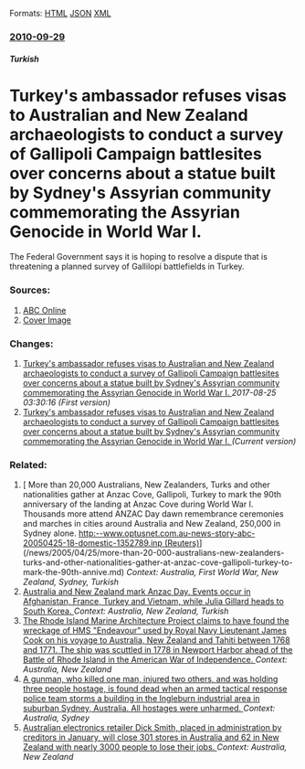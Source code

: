 
Formats: [HTML](/news/2010/09/29/turkey-s-ambassador-refuses-visas-to-australian-and-new-zealand-archaeologists-to-conduct-a-survey-of-gallipoli-campaign-battlesites-over-co.html)  [JSON](/news/2010/09/29/turkey-s-ambassador-refuses-visas-to-australian-and-new-zealand-archaeologists-to-conduct-a-survey-of-gallipoli-campaign-battlesites-over-co.json)  [XML](/news/2010/09/29/turkey-s-ambassador-refuses-visas-to-australian-and-new-zealand-archaeologists-to-conduct-a-survey-of-gallipoli-campaign-battlesites-over-co.xml)  

### [2010-09-29](/news/2010/09/29/index.md)

##### Turkish
# Turkey's ambassador refuses visas to Australian and New Zealand archaeologists to conduct a survey of Gallipoli Campaign battlesites over concerns about a statue built by Sydney's Assyrian community commemorating the Assyrian Genocide in World War I. 

The Federal Government says it is hoping to resolve a dispute that is threatening a planned survey of Gallilopi battlefields in Turkey.


### Sources:

1. [ABC Online](http://www.abc.net.au/news/stories/2010/09/29/3025501.htm?section=justin)
1. [Cover Image](http://www.abc.net.au/news/linkableblob/6072216/data/abc-news-data.jpg)

### Changes:

1. [Turkey's ambassador refuses visas to Australian and New Zealand archaeologists to conduct a survey of Gallipoli Campaign battlesites over concerns about a statue built by Sydney's Assyrian community commemorating the Assyrian Genocide in World War I. ](/news/2010/09/29/turkey-s-ambassador-refuses-visas-to-australian-and-new-zealand-archaeologists-to-conduct-a-survey-of-gallipoli-campaign-battlesites-over-c.md) _2017-08-25 03:30:16 (First version)_
1. [Turkey's ambassador refuses visas to Australian and New Zealand archaeologists to conduct a survey of Gallipoli Campaign battlesites over concerns about a statue built by Sydney's Assyrian community commemorating the Assyrian Genocide in World War I. ](/news/2010/09/29/turkey-s-ambassador-refuses-visas-to-australian-and-new-zealand-archaeologists-to-conduct-a-survey-of-gallipoli-campaign-battlesites-over-co.md) _(Current version)_

### Related:

1. [ More than 20,000 Australians, New Zealanders, Turks and other nationalities gather at Anzac Cove, Gallipoli, Turkey to mark the 90th anniversary of the landing at Anzac Cove during World War I. Thousands more attend ANZAC Day dawn remembrance ceremonies and marches in cities around Australia and New Zealand, 250,000 in Sydney alone. [http:--www.optusnet.com.au-news-story-abc-20050425-18-domestic-1352789.inp (Reuters)](Wikinews)](/news/2005/04/25/more-than-20-000-australians-new-zealanders-turks-and-other-nationalities-gather-at-anzac-cove-gallipoli-turkey-to-mark-the-90th-annive.md) _Context: Australia, First World War, New Zealand, Sydney, Turkish_
2. [Australia and New Zealand mark Anzac Day. Events occur in Afghanistan, France, Turkey and Vietnam, while Julia Gillard heads to South Korea. ](/news/2011/04/25/australia-and-new-zealand-mark-anzac-day-events-occur-in-afghanistan-france-turkey-and-vietnam-while-julia-gillard-heads-to-south-korea.md) _Context: Australia, New Zealand, Turkish_
3. [The Rhode Island Marine Architecture Project claims to have found the wreckage of HMS "Endeavour" used by Royal Navy Lieutenant James Cook on his voyage to Australia, New Zealand and Tahiti between 1768 and 1771. The ship was scuttled in 1778 in Newport Harbor ahead of the Battle of Rhode Island in the American War of Independence. ](/news/2016/05/3/the-rhode-island-marine-architecture-project-claims-to-have-found-the-wreckage-of-hms-endeavour-used-by-royal-navy-lieutenant-james-cook-o.md) _Context: Australia, New Zealand_
4. [A gunman, who killed one man, injured two others, and was holding three people hostage, is found dead when an armed tactical response police team storms a building in the Ingleburn industrial area in suburban Sydney, Australia. All hostages were unharmed. ](/news/2016/03/7/a-gunman-who-killed-one-man-injured-two-others-and-was-holding-three-people-hostage-is-found-dead-when-an-armed-tactical-response-police.md) _Context: Australia, Sydney_
5. [Australian electronics retailer Dick Smith, placed in administration by creditors in January, will close 301 stores in Australia and 62 in New Zealand with nearly 3000 people to lose their jobs. ](/news/2016/02/25/australian-electronics-retailer-dick-smith-placed-in-administration-by-creditors-in-january-will-close-301-stores-in-australia-and-62-in-n.md) _Context: Australia, New Zealand_
